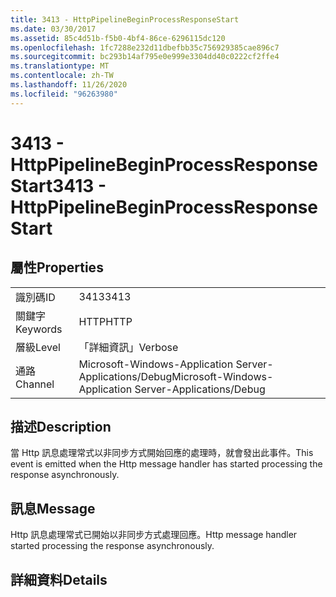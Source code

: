 ```yaml
---
title: 3413 - HttpPipelineBeginProcessResponseStart
ms.date: 03/30/2017
ms.assetid: 85c4d51b-f5b0-4bf4-86ce-6296115dc120
ms.openlocfilehash: 1fc7288e232d11dbefbb35c756929385cae896c7
ms.sourcegitcommit: bc293b14af795e0e999e3304dd40c0222cf2ffe4
ms.translationtype: MT
ms.contentlocale: zh-TW
ms.lasthandoff: 11/26/2020
ms.locfileid: "96263980"
---
```

# <a name="3413---httppipelinebeginprocessresponsestart"></a><span data-ttu-id="48075-102">3413 - HttpPipelineBeginProcessResponseStart</span><span class="sxs-lookup"><span data-stu-id="48075-102">3413 - HttpPipelineBeginProcessResponseStart</span></span>

## <a name="properties"></a><span data-ttu-id="48075-103">屬性</span><span class="sxs-lookup"><span data-stu-id="48075-103">Properties</span></span>  
  
|||  
|-|-|  
|<span data-ttu-id="48075-104">識別碼</span><span class="sxs-lookup"><span data-stu-id="48075-104">ID</span></span>|<span data-ttu-id="48075-105">3413</span><span class="sxs-lookup"><span data-stu-id="48075-105">3413</span></span>|  
|<span data-ttu-id="48075-106">關鍵字</span><span class="sxs-lookup"><span data-stu-id="48075-106">Keywords</span></span>|<span data-ttu-id="48075-107">HTTP</span><span class="sxs-lookup"><span data-stu-id="48075-107">HTTP</span></span>|  
|<span data-ttu-id="48075-108">層級</span><span class="sxs-lookup"><span data-stu-id="48075-108">Level</span></span>|<span data-ttu-id="48075-109">「詳細資訊」</span><span class="sxs-lookup"><span data-stu-id="48075-109">Verbose</span></span>|  
|<span data-ttu-id="48075-110">通路</span><span class="sxs-lookup"><span data-stu-id="48075-110">Channel</span></span>|<span data-ttu-id="48075-111">Microsoft-Windows-Application Server-Applications/Debug</span><span class="sxs-lookup"><span data-stu-id="48075-111">Microsoft-Windows-Application Server-Applications/Debug</span></span>|  
  
## <a name="description"></a><span data-ttu-id="48075-112">描述</span><span class="sxs-lookup"><span data-stu-id="48075-112">Description</span></span>  

 <span data-ttu-id="48075-113">當 Http 訊息處理常式以非同步方式開始回應的處理時，就會發出此事件。</span><span class="sxs-lookup"><span data-stu-id="48075-113">This event is emitted when the Http message handler has started processing the response asynchronously.</span></span>  
  
## <a name="message"></a><span data-ttu-id="48075-114">訊息</span><span class="sxs-lookup"><span data-stu-id="48075-114">Message</span></span>  

 <span data-ttu-id="48075-115">Http 訊息處理常式已開始以非同步方式處理回應。</span><span class="sxs-lookup"><span data-stu-id="48075-115">Http message handler started processing the response asynchronously.</span></span>  
  
## <a name="details"></a><span data-ttu-id="48075-116">詳細資料</span><span class="sxs-lookup"><span data-stu-id="48075-116">Details</span></span>
